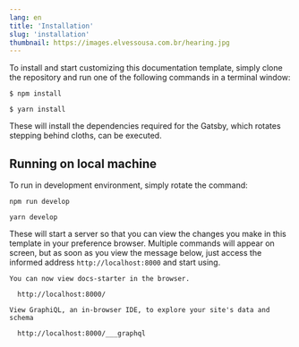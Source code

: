 ```yaml
---
lang: en
title: 'Installation'
slug: 'installation'
thumbnail: https://images.elvessousa.com.br/hearing.jpg
---
```


To install and start customizing this documentation template, simply clone the repository and run one of the following commands in a terminal window:

```shell title=NPM
$ npm install
```

```shell title=Yarn
$ yarn install
```

These will install the dependencies required for the Gatsby, which rotates stepping behind cloths, can be executed.

## Running on local machine

To run in development environment, simply rotate the command:

```shell title=NPM
npm run develop
```

```shell title=Yarn
yarn develop
```

These will start a server so that you can view the changes you make in this template in your preference browser. Multiple commands will appear on screen, but as soon as you view the message below, just access the informed address `http://localhost:8000` and start using.

```shell title=Terminal
You can now view docs-starter in the browser.
⠀
  http://localhost:8000/
⠀
View GraphiQL, an in-browser IDE, to explore your site's data and schema
⠀
  http://localhost:8000/___graphql
```
